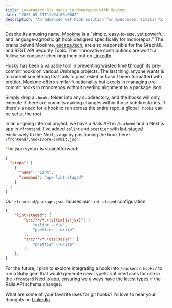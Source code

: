 ```yaml
---
title: Leveraging Git Hooks in Monorepos with Mookme
date: "2023-05-11T11:04:00.000Z"
description: "An advanced Git hook solution for monorepos, similar to Husky."
---
```


Despite its amusing name, [Mookme](https://mookme.org/) is a "simple, easy-to-use, yet powerful, and language-agnostic git hook designed specifically for monorepos." The brains behind Mookme, [escape.tech](https://escape.tech/company/), are also responsible for the GraphQL and REST API Security Tools. Their innovative contributions are worth a follow, so consider checking them out on [LinkedIn](https://www.linkedin.com/company/escapetech/).

[Husky](https://typicode.github.io/husky/#/) has been a valuable tool in preventing wasted time through its pre-commit hooks on various Umbrage projects. The last thing anyone wants is to commit something that fails to pass eslint or hasn't been formatted with prettier. Mookme offers similar functionality but excels in managing pre-commit hooks in monorepos without needing alignment to a package.json.

Simply drop a `.hooks` folder into any subdirectory, and the hooks will only execute if there are commits making changes within those subdirectories. If there's a need for a hook to run across the entire repo, a global `.hooks` can be set at the root.

In an ongoing internal project, we have a Rails API in `/backend` and a Next.js app in `/frontend`. I've added `eslint` and `prettier` with [lint-staged](https://github.com/okonet/lint-staged#readme) exclusively to the Next.js app by positioning the hook here:
`/frontend/.hooks/pre-commit.json`

The json syntax is straightforward:

```json
{
  "steps": [
    {
      "name": "Lint",
      "command": "npx lint-staged"
    }
  ]
}
```

Our `/frontend/package.json` houses our `lint-staged` configuration:

```json
{
    "lint-staged": {
        "src/**/*.(ts|tsx|js|jsx)": [
            "eslint --fix",
            "prettier --write"
        ],
        "src/**/*.(css|scss)": [
            "prettier --write"
        ]
    },
}
```

For the future, I plan to explore integrating a hook into `/backend/.hooks/` to run a Ruby gem that would generate new TypeScript interfaces for use in the `/frontend` Next.js app, ensuring we always have the latest types if the Rails API schema changes.

What are some of your favorite uses for git hooks? I'd love to hear your thoughts on [LinkedIn](https://www.linkedin.com/in/mattgroff/).
